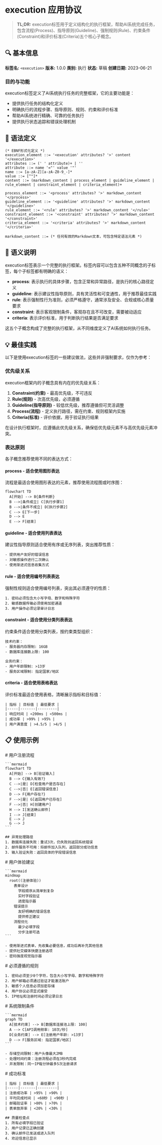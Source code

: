 # execution 应用协议

> **TL;DR:** execution标签用于定义结构化的执行框架，帮助AI系统完成任务，包含流程(Process)、指导原则(Guideline)、强制规则(Rule)、约束条件(Constraint)和评价标准(Criteria)五个核心子概念。

## 🔍 基本信息

**标签名:** `<execution>`
**版本:** 1.0.0
**类别:** 执行
**状态:** 草稿
**创建日期:** 2023-06-21

### 目的与功能

execution标签定义了AI系统执行任务的完整框架，它的主要功能是：
- 提供执行任务的结构化定义
- 明确执行的流程步骤、指导原则、规则、约束和评价标准
- 帮助AI系统进行精确、可靠的任务执行
- 提供执行状态追踪和错误处理机制

## 📝 语法定义

```ebnf
(* EBNF形式化定义 *)
execution_element ::= '<execution' attributes? '>' content '</execution>'
attributes ::= (' ' attribute)+ | ''
attribute ::= name '="' value '"'
name ::= [a-zA-Z][a-zA-Z0-9_-]*
value ::= [^"]*
content ::= (markdown_content | process_element | guideline_element | rule_element | constraint_element | criteria_element)+

process_element ::= '<process' attributes? '>' markdown_content '</process>'
guideline_element ::= '<guideline' attributes? '>' markdown_content '</guideline>'
rule_element ::= '<rule' attributes? '>' markdown_content '</rule>'
constraint_element ::= '<constraint' attributes? '>' markdown_content '</constraint>'
criteria_element ::= '<criteria' attributes? '>' markdown_content '</criteria>'

markdown_content ::= (* 任何有效的Markdown文本，可包含特定语法元素 *)
```

## 🧩 语义说明

execution标签表示一个完整的执行框架。标签内容可以包含五种不同概念的子标签，每个子标签都有明确的语义：

- **process**: 表示执行的具体步骤，包含正常和异常路径，是执行的核心路径定义
- **guideline**: 表示建议性指导原则，具有灵活性和可变通性，用于推荐最佳实践
- **rule**: 表示强制性行为准则，必须严格遵守，通常涉及安全、合规或核心质量要求
- **constraint**: 表示客观限制条件，客观存在且不可改变，需要被动适应
- **criteria**: 表示评价标准，用于判断执行结果是否满足要求

这五个子概念构成了完整的执行框架，从不同维度定义了AI系统如何执行任务。

## 💡 最佳实践

以下是使用execution标签的一些建议做法，这些并非强制要求，仅作为参考：

### 优先级关系

execution框架内的子概念具有内在的优先级关系：

1. **Constraint(约束)** - 最高优先级，不可违反
2. **Rule(规则)** - 次高优先级，必须遵循
3. **Guideline(指导原则)** - 较低优先级，推荐遵循但可灵活调整
4. **Process(流程)** - 定义执行路径，需在约束、规则框架内实施
5. **Criteria(标准)** - 评价依据，用于验证执行结果

在设计执行框架时，应遵循此优先级关系，确保低优先级元素不与高优先级元素冲突。

### 表达原则

各子概念推荐使用不同的表达方式：

#### process - 适合使用图形表达

流程是最适合使用图形表达的元素，推荐使用流程图或时序图：

```mermaid
flowchart TD
  A[开始] --> B{条件判断}
  B -->|条件成立| C[执行步骤1]
  B -->|条件不成立| D[执行步骤2]
  C --> E[下一步]
  D --> E
  E --> F[结束]
```

#### guideline - 适合使用列表表达

建议性指导原则适合使用有序或无序列表，突出推荐性质：

```
- 提供用户友好的错误信息
- 对敏感操作进行二次确认
- 使用渐进式信息收集方式
```

#### rule - 适合使用编号列表表达

强制性规则适合使用编号列表，突出其必须遵守的性质：

```
1. 密码必须包含大小写字母、数字和特殊字符
2. 敏感数据传输必须使用加密通道
3. 用户操作必须记录审计日志
```

#### constraint - 适合使用分类列表表达

约束条件适合使用分类列表，按约束类型组织：

```
技术约束：
- 服务器内存限制: 16GB
- 数据库连接数上限: 100

业务约束：
- 用户年龄限制: >13岁
- 服务区域限制: 指定国家/地区
```

#### criteria - 适合使用表格表达

评价标准最适合使用表格，清晰展示指标和目标值：

```
| 指标 | 目标值 | 最低要求 |
|-----|-------|---------|
| 响应时间 | <200ms | <500ms |
| 成功率 | >99% | >95% |
| 用户满意度 | >4.5/5 | >4/5 |
```

## 📋 使用示例

<execution domain="web" context="server">
  <process>
    # 用户注册流程
    
    ```mermaid
    flowchart TD
      A[开始] --> B[验证输入]
      B --> C{输入有效?}
      C -->|是| D[检查用户是否存在]
      C -->|否| E[返回错误信息]
      D --> F{用户存在?}
      F -->|是| G[返回用户已存在]
      F -->|否| H[创建用户]
      H --> I[发送确认邮件]
      I --> J[结束]
      E --> J
      G --> J
    ```
    
    ## 异常处理路径
    1. 数据库连接失败：重试3次，仍失败则返回系统错误
    2. 邮件服务不可用：将邮件加入队列，返回部分成功信息
    3. 输入验证失败：返回具体的字段错误信息
  </process>
  
  <guideline>
    # 用户体验建议
    
    ```mermaid
    mindmap
      root((注册体验))
        表单设计
          字段顺序从简单到复杂
          实时字段验证
          进度指示器
        错误提示
          友好明确的错误信息
          提供修正建议
        流程优化
          最少必填字段
          分步注册可选
    ```
    
    - 使用渐进式表单，先收集必要信息，成功后再补充其他信息
    - 提供社交媒体快捷注册选项
    - 密码强度视觉指示器
  </guideline>
  
  <rule>
    # 必须遵循的规则
    
    1. 密码必须至少8个字符，包含大小写字母、数字和特殊字符
    2. 用户邮箱必须通过验证才能激活账户
    3. 敏感个人信息必须加密存储
    4. 用户协议必须显式接受
    5. IP地址和注册时间必须记录日志
  </rule>
  
  <constraint>
    # 系统限制条件
    
    ```mermaid
    graph TD
      A[技术约束] --> B[数据库连接池上限: 100]
      A --> C[API调用频率: 10次/秒]
      D[业务约束] --> E[注册用户年龄: >13岁]
      D --> F[服务区域: 指定国家/地区]
    ```
    
    - 存储空间限制：用户头像最大2MB
    - 处理时间约束：注册流程必须在3秒内完成
    - 并发限制：同一IP每分钟最多5次注册请求
  </constraint>
  
  <criteria>
    # 成功标准
    
    | 指标 | 目标值 | 最低要求 |
    |-----|-------|---------|
    | 注册成功率 | >95% | >90% |
    | 平均完成时间 | <60秒 | <90秒 |
    | 邮箱验证率 | >80% | >70% |
    | 表单放弃率 | <20% | <30% |
    
    ## 质量检查点
    1. 所有必填字段已验证
    2. 用户记录已正确创建
    3. 确认邮件已发送或进入队列
    4. 欢迎信息已显示
  </criteria>
</execution> 